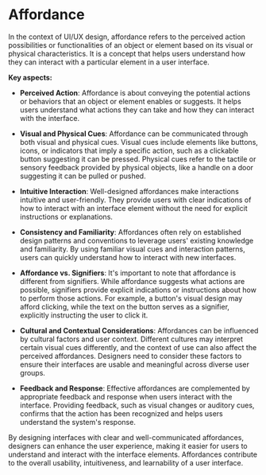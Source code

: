 # Affordance

In the context of UI/UX design, affordance refers to the perceived action possibilities or functionalities of an object or element based on its visual or physical characteristics. It is a concept that helps users understand how they can interact with a particular element in a user interface.

**Key aspects:**

* **Perceived Action**: Affordance is about conveying the potential actions or behaviors that an object or element enables or suggests. It helps users understand what actions they can take and how they can interact with the interface.

* **Visual and Physical Cues**: Affordance can be communicated through both visual and physical cues. Visual cues include elements like buttons, icons, or indicators that imply a specific action, such as a clickable button suggesting it can be pressed. Physical cues refer to the tactile or sensory feedback provided by physical objects, like a handle on a door suggesting it can be pulled or pushed.

* **Intuitive Interaction**: Well-designed affordances make interactions intuitive and user-friendly. They provide users with clear indications of how to interact with an interface element without the need for explicit instructions or explanations.

* **Consistency and Familiarity**: Affordances often rely on established design patterns and conventions to leverage users' existing knowledge and familiarity. By using familiar visual cues and interaction patterns, users can quickly understand how to interact with new interfaces.

* **Affordance vs. Signifiers**: It's important to note that affordance is different from signifiers. While affordance suggests what actions are possible, signifiers provide explicit indications or instructions about how to perform those actions. For example, a button's visual design may afford clicking, while the text on the button serves as a signifier, explicitly instructing the user to click it.

* **Cultural and Contextual Considerations**: Affordances can be influenced by cultural factors and user context. Different cultures may interpret certain visual cues differently, and the context of use can also affect the perceived affordances. Designers need to consider these factors to ensure their interfaces are usable and meaningful across diverse user groups.

* **Feedback and Response**: Effective affordances are complemented by appropriate feedback and response when users interact with the interface. Providing feedback, such as visual changes or auditory cues, confirms that the action has been recognized and helps users understand the system's response.

By designing interfaces with clear and well-communicated affordances, designers can enhance the user experience, making it easier for users to understand and interact with the interface elements. Affordances contribute to the overall usability, intuitiveness, and learnability of a user interface.